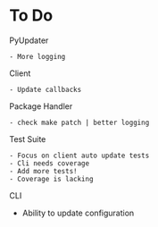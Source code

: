 # To Do

PyUpdater

    - More logging

Client

    - Update callbacks


Package Handler

    - check make patch | better logging

Test Suite

    - Focus on client auto update tests
    - Cli needs coverage
    - Add more tests!
    - Coverage is lacking

CLI

  - Ability to update configuration